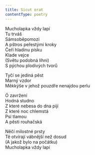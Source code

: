 ```yaml
---
title: Sicut erat
contentType: poetry
---
```


<section>

Mucholapka vždy lapí  
Tu trváš  
Sámsoběpomozi  
A pštros peřestými kroky  
Čeří hladinu písku  
Klade vejce  
(Světu podobná líhni)  
S pýchou plodivých tvorů

Tyčí se jediná pěst  
Marný vzdor  
Měkkýše v jehož pouzdře nenajdou perlu

Ó zavržení  
Hodná studno  
Z které nebesa do dna pijí  
Z které noc chlemstá  
Psí tlamou  
A pěsti rouhačská

Něčí milostné prsty  
Tě otvírají vábnější než dosud  
(A jakož bylo na počátku)  
Mucholapka vždy lapí

</section>
